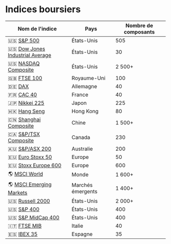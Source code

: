 # Indices boursiers

| Nom de l'indice | Pays | Nombre de composants |
| --- | --- | --- |
| 🇺🇸 [S&P 500](https://www.google.com/finance/quote/.INX:INDEXSP) | États-Unis | 505 |
| 🇺🇸 [Dow Jones Industrial Average](https://www.google.com/finance/quote/.DJI:INDEXDJX) | États-Unis | 30 |
| 🇺🇸 [NASDAQ Composite](https://finance.google.com/quote/.IXIC) | États-Unis | 2 500+ |
| 🇬🇧 [FTSE 100](https://finance.google.com/quote/.FTSE) | Royaume-Uni | 100 |
| 🇩🇪 [DAX](https://finance.google.com/quote/.GDAXI) | Allemagne | 40 |
| 🇫🇷 [CAC 40](https://finance.google.com/quote/.FCHI) | France | 40 |
| 🇯🇵 [Nikkei 225](https://finance.google.com/quote/.N225) | Japon | 225 |
| 🇭🇰 [Hang Seng](https://finance.google.com/quote/.HSI) | Hong Kong | 80 |
| 🇨🇳 [Shanghai Composite](https://finance.google.com/quote/.SSEC) | Chine | 1 500+ |
| 🇨🇦 [S&P/TSX Composite](https://finance.google.com/quote/.TSX) | Canada | 230 |
| 🇦🇺 [S&P/ASX 200](https://finance.google.com/quote/.AXJO) | Australie | 200 |
| 🇪🇺 [Euro Stoxx 50](https://finance.google.com/quote/.STOXX50E) | Europe | 50 |
| 🇪🇺 [Stoxx Europe 600](https://finance.google.com/quote/.STOXX) | Europe | 600 |
| 🌎 [MSCI World](https://finance.google.com/quote/.MSCIACWI) | Monde | 1 600+ |
| 🌎 [MSCI Emerging Markets](https://finance.google.com/quote/.MSCIEF) | Marchés émergents | 1 400+ |
| 🇺🇸 [Russell 2000](https://finance.google.com/quote/.RUT) | États-Unis | 2 000+ |
| 🇺🇸 [S&P 400](https://finance.google.com/quote/.MID) | États-Unis | 400 |
| 🇺🇸 [S&P MidCap 400](https://finance.google.com/quote/.MID) | États-Unis | 400 |
| 🇮🇹 [FTSE MIB](https://finance.google.com/quote/.FTMIB) | Italie | 40 |
| 🇪🇸 [IBEX 35](https://finance.google.com/quote/.IBEX) | Espagne | 35 |

